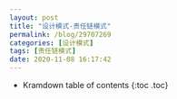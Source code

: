 ```yaml
---
layout: post
title: "设计模式-责任链模式"
permalink: /blog/29707269
categories: [设计模式]
tags: [责任链模式]
date: 2020-11-08 16:17:42
---
```


* Kramdown table of contents
{:toc .toc}
